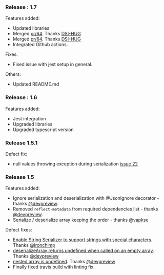 ### Release : 1.7
Features added:
* Updated libraries
* Merged [pr/64](https://github.com/shakilsiraj/json-object-mapper/pull/64). Thanks [DSI-HUG](https://github.com/DSI-HUG)
* Merged [pr/64](https://github.com/shakilsiraj/json-object-mapper/pull/65). Thanks [DSI-HUG](https://github.com/DSI-HUG)
* Integrated Github actions.

Fixes:
* Fixed issue with jest setup in general.

Others:
* Updated README.md

### Release : 1.6
Features added: 
* Jest integration
* Upgraded libraries
* Upgraded typescript version


### Release 1.5.1
Defect fix:
* null values throwing exception during serialization [issue 22](http://github.com/shakilsiraj/json-object-mapper/issues/22)

### Release 1.5
Features added:
* Ignore serialization and deserialization with @JsonIgnore decorator - thanks [@devpreview](https://github.com/devpreview).
* Removed ```reflect-metadata``` from  required dependencies list - thanks [@devpreview](https://github.com/devpreview).
* Serialize / deserialize array keeping the order - thanks [@vapkse](https://github.com/vapkse)

Defect fixes:
* [Enable String Serializer to support strings with special characters](https://github.com/shakilsiraj/json-object-mapper/pull/6). Thanks [@ironchimp](https://github.com/ironchimp)
* [deserializeArray returns undefined when called on an empty array](https://github.com/shakilsiraj/json-object-mapper/pull/19). Thanks [@devpreview](https://github.com/devpreview) 
* [nested array is undefined](https://github.com/shakilsiraj/json-object-mapper/pull/21). Thanks [@devpreview](https://github.com/devpreview) 
* Finally fixed travis build with linting fix.
